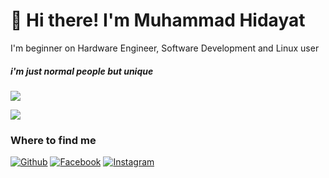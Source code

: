 # 👋 Hi there! I'm Muhammad Hidayat
I'm beginner on Hardware Engineer, Software Development and Linux user
##### i'm just normal people but unique


![](https://komarev.com/ghpvc/?username=52199422&color=42f5d1&label=PROFILE+VIEWS)

<a href="https://github.com/anuraghazra/github-readme-stats">
  <img align="center" src="https://github-readme-stats.vercel.app/api?username=hd4y2t&show_icons=true&bg_color=30,f5fafa,97e2fc&title_color=00729c&text_color=00729c" />
</a>

<h3>Where to find me</h3>
<p><a href="https://github.com/hd4y2t" target="_blank"><img alt="Github" src="https://img.shields.io/badge/GitHub-%2312100E.svg?&style=for-the-badge&logo=Github&logoColor=white" /></a> <a href="https://twitter.com/hd4y2t" target="_blank">
<a href="https://web.facebook.com/profile.php?id=100008265035119" target="_blank"><img alt="Facebook" src="https://img.shields.io/badge/Facebook-1877F2?style=for-the-badge&logo=facebook&logoColor=white" /></a> <a href="https://web.facebook.com/profile.php?id=100008265035119" target="_blank">
<a href="https://www.instagram.com/hd4y2t/" target="_blank"><img alt="Instagram" src="https://img.shields.io/badge/Instagram-E4405F?style=for-the-badge&logo=instagram&logoColor=white" /></a> <a href="https://www.instagram.com/hd4y2t/" target="_blank">

</p>
